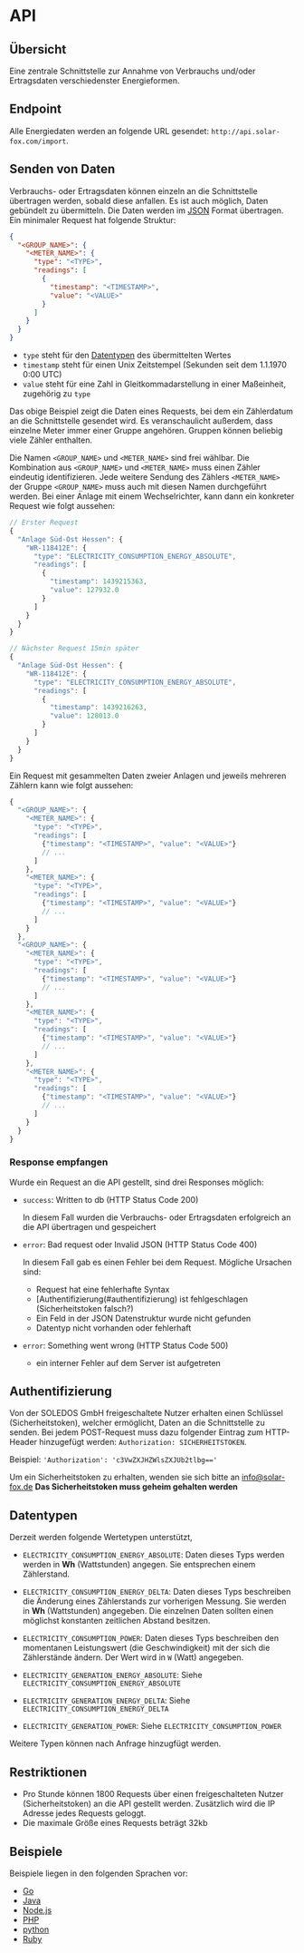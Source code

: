 # API

## Übersicht
Eine zentrale Schnittstelle zur Annahme von Verbrauchs und/oder 
Ertragsdaten verschiedenster Energieformen.

## Endpoint

Alle Energiedaten werden an folgende URL gesendet:
`http://api.solar-fox.com/import`.

## Senden von Daten

Verbrauchs- oder Ertragsdaten können einzeln an die Schnittstelle übertragen
werden, sobald diese anfallen. Es ist auch möglich, Daten gebündelt zu
übermitteln. Die Daten werden im [JSON](http://json.org) Format übertragen.
Ein minimaler Request hat folgende Struktur:

```json
{
  "<GROUP_NAME>": {
    "<METER_NAME>": {
      "type": "<TYPE>",
      "readings": [
        {
          "timestamp": "<TIMESTAMP>",
          "value": "<VALUE>"
        }
      ]
    }
  }
}
```

- `type` steht für den [Datentypen](#datentypen) des übermittelten Wertes
- `timestamp` steht für einen Unix Zeitstempel
  (Sekunden seit dem 1.1.1970 0:00 UTC)
- `value` steht für eine Zahl in Gleitkommadarstellung in einer Maßeinheit,
  zugehörig zu `type`

Das obige Beispiel zeigt die Daten eines Requests, bei dem ein Zählerdatum an
die Schnittstelle gesendet wird. Es veranschaulicht außerdem, dass einzelne
Meter immer einer Gruppe angehören. Gruppen können beliebig viele Zähler
enthalten.

Die Namen `<GROUP_NAME>` und `<METER_NAME>` sind frei wählbar. Die Kombination
aus `<GROUP_NAME>` und `<METER_NAME>` muss einen Zähler eindeutig
identifizieren. Jede weitere Sendung des Zählers `<METER_NAME>` der Gruppe
`<GROUP_NAME>` muss auch mit diesen Namen durchgeführt werden. Bei einer Anlage
mit einem Wechselrichter, kann dann ein konkreter Request wie folgt aussehen:

```js
// Erster Request
{
  "Anlage Süd-Ost Hessen": {
    "WR-118412E": {
      "type": "ELECTRICITY_CONSUMPTION_ENERGY_ABSOLUTE",
      "readings": [
        {
          "timestamp": 1439215363,
          "value": 127932.0
        }
      ]
    }
  }
}
```

```js
// Nächster Request 15min später
{
  "Anlage Süd-Ost Hessen": {
    "WR-118412E": {
      "type": "ELECTRICITY_CONSUMPTION_ENERGY_ABSOLUTE",
      "readings": [
        {
          "timestamp": 1439216263,
          "value": 128013.0
        }
      ]
    }
  }
}
```

Ein Request mit gesammelten Daten zweier Anlagen und jeweils mehreren Zählern kann wie folgt aussehen:

```js
{
  "<GROUP_NAME>": {
    "<METER_NAME>": {
      "type": "<TYPE>",
      "readings": [
        {"timestamp": "<TIMESTAMP>", "value": "<VALUE>"}
        // ...
      ]
    },
    "<METER_NAME>": {
      "type": "<TYPE>",
      "readings": [
        {"timestamp": "<TIMESTAMP>", "value": "<VALUE>"}
        // ...
      ]
    }
  },
  "<GROUP_NAME>": {
    "<METER_NAME>": {
      "type": "<TYPE>",
      "readings": [
        {"timestamp": "<TIMESTAMP>", "value": "<VALUE>"}
        // ...
      ]
    },
    "<METER_NAME>": {
      "type": "<TYPE>",
      "readings": [
        {"timestamp": "<TIMESTAMP>", "value": "<VALUE>"}
        // ...
      ]
    },
    "<METER_NAME>": {
      "type": "<TYPE>",
      "readings": [
        {"timestamp": "<TIMESTAMP>", "value": "<VALUE>"}
        // ...
      ]
    }
  }
}
```

### Response empfangen
Wurde ein Request an die API gestellt, sind drei Responses
möglich:

- `success`: Written to db (HTTP Status Code 200)

   In diesem Fall wurden die Verbrauchs- oder Ertragsdaten erfolgreich an die
   API übertragen und gespeichert

- `error`: Bad request oder Invalid JSON (HTTP Status Code 400)

   In diesem Fall gab es einen Fehler bei dem Request. Mögliche Ursachen sind:
   - Request hat eine fehlerhafte Syntax
   - [Authentifizierung(#authentifizierung) ist fehlgeschlagen
     (Sicherheitstoken falsch?)
   - Ein Feld in der JSON Datenstruktur wurde nicht gefunden
   - Datentyp nicht vorhanden oder fehlerhaft

- `error`: Something went wrong (HTTP Status Code 500)
   - ein interner Fehler auf dem Server ist aufgetreten

## Authentifizierung
Von der SOLEDOS GmbH freigeschaltete Nutzer erhalten einen Schlüssel
(Sicherheitstoken), welcher ermöglicht, Daten an die Schnittstelle zu senden.
Bei jedem POST-Request muss dazu folgender Eintrag zum HTTP-Header hinzugefügt
werden: `Authorization: SICHERHEITSTOKEN`.

Beispiel: `'Authorization': 'c3VwZXJHZWlsZXJUb2tlbg=='`

Um ein Sicherheitstoken zu erhalten, wenden sie sich bitte an info@solar-fox.de
**Das Sicherheitstoken muss geheim gehalten werden**

## Datentypen
Derzeit werden folgende Wertetypen unterstützt,

- `ELECTRICITY_CONSUMPTION_ENERGY_ABSOLUTE`:
  Daten dieses Typs werden werden in **Wh** (Wattstunden) angegen.
  Sie entsprechen einem Zählerstand.

- `ELECTRICITY_CONSUMPTION_ENERGY_DELTA`:
   Daten dieses Typs beschreiben die Änderung eines Zählerstands zur vorherigen
   Messung. Sie werden in **Wh** (Wattstunden) angegeben. Die einzelnen Daten
   sollten einen möglichst konstanten zeitlichen Abstand besitzen.

- `ELECTRICITY_CONSUMPTION_POWER`:
   Daten dieses Typs beschreiben den momentanen Leistungswert (die
   Geschwindigkeit) mit der sich die Zählerstände ändern. Der Wert wird in
   `W` (Watt) angegeben.

- `ELECTRICITY_GENERATION_ENERGY_ABSOLUTE`:
   Siehe `ELECTRICITY_CONSUMPTION_ENERGY_ABSOLUTE`

- `ELECTRICITY_GENERATION_ENERGY_DELTA`:
   Siehe `ELECTRICITY_CONSUMPTION_ENERGY_DELTA`

- `ELECTRICITY_GENERATION_POWER`: Siehe `ELECTRICITY_CONSUMPTION_POWER`

Weitere Typen können nach Anfrage hinzugfügt werden.

## Restriktionen
* Pro Stunde können 1800 Requests über einen freigeschalteten Nutzer
  (Sicherheitstoken) an die API gestellt werden. Zusätzlich
  wird die IP Adresse jedes Requests geloggt.
* Die maximale Größe eines Requests beträgt 32kb

## Beispiele

Beispiele liegen in den folgenden Sprachen vor:

* [Go](examples/go)
* [Java](examples/java)
* [Node.js](examples/node)
* [PHP](examples/php)
* [python](examples/python)
* [Ruby](examples/ruby)
